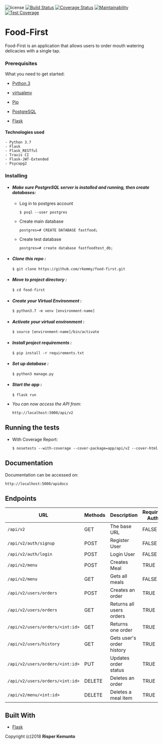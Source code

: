 ![license](https://img.shields.io/github/license/mashape/apistatus.svg)
[![Build Status](https://travis-ci.org/rkemmy/food-first.svg?branch=develop)](https://travis-ci.org/rkemmy/food-first)
[![Coverage Status](https://coveralls.io/repos/github/rkemmy/food-first/badge.svg?branch=ft-delete-order-%23160605330)](https://coveralls.io/github/rkemmy/food-first?branch=ft-delete-order-%23160605330)
[![Maintainability](https://api.codeclimate.com/v1/badges/a99a88d28ad37a79dbf6/maintainability)](https://codeclimate.com/github/codeclimate/codeclimate/maintainability)
[![Test Coverage](https://api.codeclimate.com/v1/badges/a99a88d28ad37a79dbf6/test_coverage)](https://codeclimate.com/github/codeclimate/codeclimate/test_coverage)


# Food-First

Food-First is an application that allows users to order mouth watering delicacies with a single tap.

### Prerequisites

What you need to get started:

- [Python 3](https://www.python.org/download/releases/3.0/)

- [virtualenv](https://virtualenv.pypa.io/en/stable/)

- [Pip](https://pip.pypa.io/en/stable/installing/)

- [PostgreSQL](https://www.postgresql.org/download/)

- [Flask](http://flask.pocoo.org/)

#### Technologies used
    - Python 3.7
    - Flask
    - Flask_RESTful
    - Travis CI
    - Flask-JWT-Extended
    - Psycopg2

### Installing

- #### *Make sure PostgreSQL server is installed and running, then create databases:*

    - Log in to postgres account 

        ``` 
        $ psql --user postgres 
        ```

    - Create main database 

        ``` 
        postgres=# CREATE DATABASE fastfood; 
        ```

    - Create test database 
    
        ``` 
        postgres=# create database fastfoodtest_db; 
        ```

- #### *Clone this repo :*

    ```
    $ git clone https://github.com/rkemmy/food-first.git
    ```

- ####  *Move to project directory :*
    
    ``` 
    $ cd food-first 
    ```

- #### *Create your Virtual Environment :*
    
    ```
    $ python3.7 -m venv [environment-name]
    ```

- #### *Activate your virtual environment :*
    
    ```
    $ source [environment-name]/bin/activate 
    ```

- #### *Install project requirements :*
    
    ```
    $ pip install -r requirements.txt 
    ```

- #### *Set up database :*
    
    ```
    $ python3 manage.py  
    
    ``` 

- #### *Start the app :*
    
    ```
    $ flask run 
    ``` 

- *You can now access the API from:* 
    
    ```
    http://localhost:5000/api/v2
    ``` 


## Running the tests

- With Coverage Report: 
    
    ```
    $ nosetests --with-coverage --cover-package=app/api/v2 --cover-html 
    ```

## Documentation

Documentation can be accessed on:

    http://localhost:5000/apidocs

## Endpoints

| URL                                                       | Methods | Description              | Requires Auth  |
|-----------------------------------------------------------|---------|--------------------------|----------------|
| `/api/v2`                                                 | GET     | The base URL             | FALSE          |
| `/api/v2/auth/signup`                                     | POST    | Register User            | FALSE          |
| `/api/v2/auth/login`                                      | POST    | Login User               | FALSE          |
| `/api/v2/menu`                                            | POST    | Creates Meal             | TRUE           |
| `/api/v2/menu`                                            | GET     | Gets all meals           | FALSE          |
| `/api/v2/users/orders`                                    | POST    | Creates an order         | TRUE           |
| `/api/v2/users/orders`                                    | GET     | Returns all users orders | TRUE           |
| `/api/v2/users/orders/<int:id>`                           | GET     | Returns one order        | TRUE           |
| `/api/v2/users/history`                                   | GET     | Gets user's order history| TRUE           |
| `/api/v2/users/orders/<int:id>`                           | PUT     | Updates order status     | TRUE           |
| `/api/v2/users/orders/<int:id>`                           | DELETE  | Deletes an order         | TRUE           |
| `/api/v2/menu/<int:id>`                                   | DELETE  | Deletes a meal item      | TRUE           |


## Built With

- [Flask](http://flask.pocoo.org/)

Copyright (c)2018 **Risper Kemunto**
